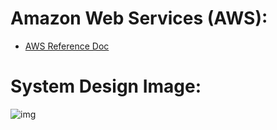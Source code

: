 # Amazon Web Services (AWS):
* [AWS Reference Doc](./md/AwsReference.md)

# System Design Image:

![img](https://drive.google.com/file/d/12dWo2MQ4x-wcCv1ZJkiQE9DSi8qYGBEk/view?usp=sharing)
